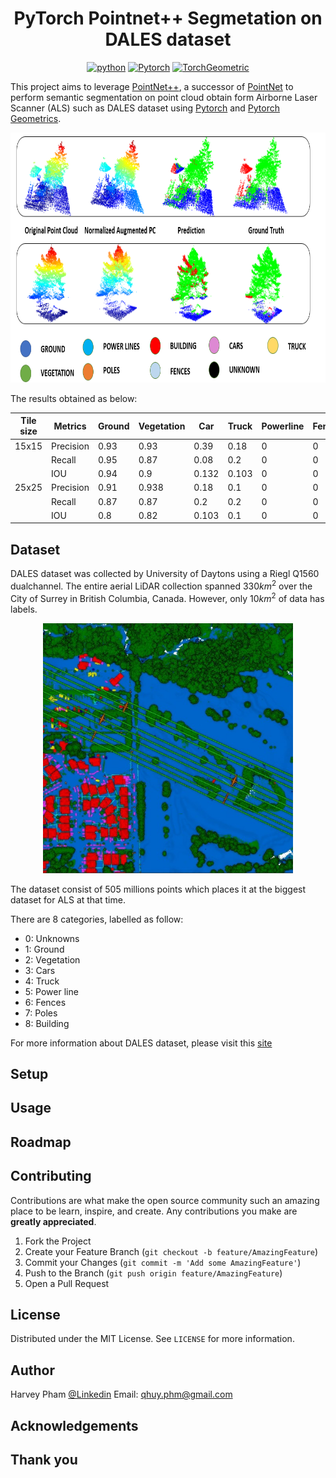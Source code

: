 

<!-- PROJECT LOGO -->
<div align="center">    
 
# PyTorch Pointnet++ Segmetation on DALES dataset

<a href="https://www.python.org/"><img src="https://img.shields.io/badge/python-3.9-or?logo=python" alt="python"></a>
<a href="https://pytorch.org/"><img src="https://img.shields.io/badge/Pytoch-2.2.1-or?logo=PyTorch" alt="Pytorch"></a>
<a href="https://pyg.org/"><img src="https://img.shields.io/badge/PyG-2.5.3-or?logo=PyG" alt="TorchGeometric"></a>
 
</div>

This project aims to leverage [PointNet++](https://arxiv.org/pdf/1706.02413), a successor of [PointNet](https://arxiv.org/abs/1612.00593) to perform semantic segmentation on point cloud obtain form Airborne Laser Scanner (ALS) such as DALES dataset using [Pytorch](https://pytorch.org/) and [Pytorch Geometrics](https://pyg.org/).


<img src="img/prediction_results.png" alt="demo" width="900" height="400">

The results obtained as below:

| Tile size | Metrics | Ground | Vegetation | Car  | Truck | Powerline | Fence | Poles | Building | OA  |
|-----------|---------|--------|------------|------|-------|-----------|-------|-------|----------|-----|
| 15x15     | Precision | 0.93 | 0.93       | 0.39 | 0.18  | 0         | 0     | 0     | 0.81     | 0.9 |
|           | Recall    | 0.95 | 0.87       | 0.08 | 0.2   | 0         | 0     | 0     | 0.88     |     |
|           | IOU       | 0.94 | 0.9        | 0.132| 0.103 | 0         | 0     | 0     | 0.73     |     |
| 25x25     | Precision | 0.91 | 0.938      | 0.18 | 0.1   | 0         | 0     | 0     | 0.49     | 0.85|
|           | Recall    | 0.87 | 0.87       | 0.2  | 0.2   | 0         | 0     | 0     | 0.6      |     |
|           | IOU       | 0.8  | 0.82       | 0.103| 0.1   | 0         | 0     | 0     | 0.43     |     |



<!-- DATASET -->
## Dataset

DALES dataset was collected by University of Daytons using a Riegl Q1560 dualchannel. The entire aerial LiDAR collection spanned $330 km^2$ over the City of Surrey in British Columbia, Canada. However, only $10 km^2$ of data has labels. 
<div align="center"> 
<img src="img/dales.jpg" alt="dales" width="400" height="400">
</div>

The dataset consist of 505 millions points which places it at the biggest dataset for ALS at that time.

There are 8 categories, labelled as follow:
- 0: Unknowns
- 1: Ground
- 2: Vegetation
- 3: Cars
- 4: Truck 
- 5: Power line
- 6: Fences
- 7: Poles
- 8: Building

For more information about DALES dataset, please visit this [site](https://udayton.edu/engineering/research/centers/vision_lab/research/was_data_analysis_and_processing/dale.php)

<!-- GETTING STARTED -->
## Setup 

<!-- USAGE -->
## Usage

<!-- ROADMAP -->
## Roadmap

<!-- CONTRIBUTING -->
## Contributing

Contributions are what make the open source community such an amazing place to be learn, inspire, and create. Any contributions you make are **greatly appreciated**.

1. Fork the Project
2. Create your Feature Branch (`git checkout -b feature/AmazingFeature`)
3. Commit your Changes (`git commit -m 'Add some AmazingFeature'`)
4. Push to the Branch (`git push origin feature/AmazingFeature`)
5. Open a Pull Request


<!-- LICENSE -->
## License

Distributed under the MIT License. See `LICENSE` for more information.


<!-- Authors -->
## Author

Harvey Pham 
[@Linkedin](https://www.linkedin.com/in/harveyphm/) 
Email: qhuy.phm@gmail.com



<!-- ACKNOWLEDGEMENTS -->
## Acknowledgements


## Thank you

